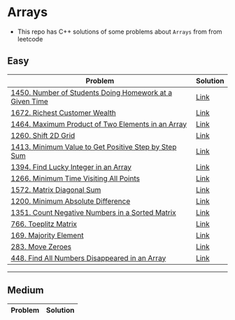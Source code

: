 # Arrays
- This repo has C++ solutions of some problems about `Arrays` from from leetcode
## Easy
|Problem|Solution|
|-------|--------|
|[1450. Number of Students Doing Homework at a Given Time](https://leetcode.com/problems/number-of-students-doing-homework-at-a-given-time/)|[Link](1450-Number_of_students_doing_homework_at_Given_time.cpp)|
|[1672. Richest Customer Wealth](https://leetcode.com/problems/richest-customer-wealth/)|[Link](1672-Richest_Customer_wealth.cpp)|
|[1464. Maximum Product of Two Elements in an Array](https://leetcode.com/problems/maximum-product-of-two-elements-in-an-array/)|[Link](1464-Maximum_product_of_two_elements_in_an_array.cpp)|
|[1260. Shift 2D Grid](https://leetcode.com/problems/shift-2d-grid/)|[Link](1260-Shift_2d_grid.cpp)|
|[1413. Minimum Value to Get Positive Step by Step Sum](https://leetcode.com/problems/minimum-value-to-get-positive-step-by-step-sum/)|[Link](1413-Minimum_value_to_get_positive_step_by_step_sum.cpp)|
|[1394. Find Lucky Integer in an Array](https://leetcode.com/problems/find-lucky-integer-in-an-array/)|[Link](1394-Find_lucky_integer_in_an_Array.cpp)|
|[1266. Minimum Time Visiting All Points](https://leetcode.com/problems/minimum-time-visiting-all-points/)|[Link](1266-Minimum_time_visiting_all_points.cpp)|
|[1572. Matrix Diagonal Sum](https://leetcode.com/problems/matrix-diagonal-sum/)|[Link](1572-Matrix_Diagonal_Sum.cpp)|
|[1200. Minimum Absolute Difference](https://leetcode.com/problems/minimum-absolute-difference/)|[Link](1200-Minimum_Absolute_Difference.cpp)|
|[1351. Count Negative Numbers in a Sorted Matrix](https://leetcode.com/problems/count-negative-numbers-in-a-sorted-matrix/)|[Link](1351-Count_negative_numbers_in_a_sorted_matrix.cpp)|
|[766. Toeplitz Matrix](https://leetcode.com/problems/toeplitz-matrix/)|[Link](766-Toeplitz_Matrix.cpp)|
|[169. Majority Element](https://leetcode.com/problems/majority-element/)|[Link](169-Majority_Element.cpp)|
|[283. Move Zeroes](https://leetcode.com/problems/move-zeroes/)|[Link](283-Move_Zeroes.cpp)|
|[448. Find All Numbers Disappeared in an Array](https://leetcode.com/problems/find-all-numbers-disappeared-in-an-array/)|[Link](448-Find_All_numbers_disappeared_in_an_Array.cpp)|

---

## Medium
|Problem|Solution|
|-------|--------|
